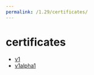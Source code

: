 ```yaml
---
permalink: /1.29/certificates/
---
```


# certificates



* [v1](v1/index.md)
* [v1alpha1](v1alpha1/index.md)